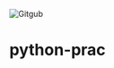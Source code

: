 ![Gitgub](https://user-images.githubusercontent.com/86933259/124425511-53172200-dd71-11eb-86b2-c907a5b91dac.png)
# python-prac
